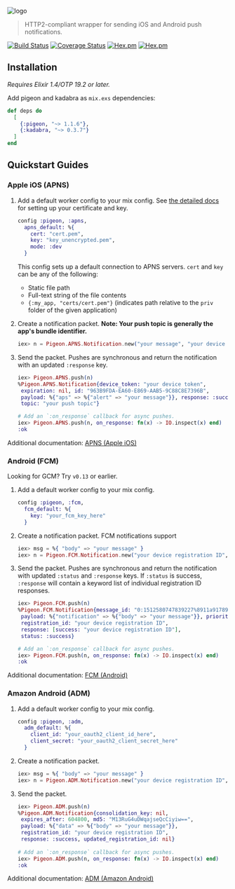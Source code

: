 ![logo](https://raw.githubusercontent.com/codedge-llc/pigeon/master/docs/logo.png)
> HTTP2-compliant wrapper for sending iOS and Android push notifications.

[![Build Status](https://travis-ci.org/codedge-llc/pigeon.svg?branch=master)](https://travis-ci.org/codedge-llc/pigeon)
[![Coverage Status](https://coveralls.io/repos/github/codedge-llc/pigeon/badge.svg)](https://coveralls.io/github/codedge-llc/pigeon)
[![Hex.pm](http://img.shields.io/hexpm/v/pigeon.svg)](https://hex.pm/packages/pigeon)
[![Hex.pm](http://img.shields.io/hexpm/dt/pigeon.svg)](https://hex.pm/packages/pigeon)

## Installation
*Requires Elixir 1.4/OTP 19.2 or later.*
 
Add pigeon and kadabra as `mix.exs` dependencies:
  ```elixir
  def deps do
    [
      {:pigeon, "~> 1.1.6"},
      {:kadabra, "~> 0.3.7"}
    ]
  end
  ```

## Quickstart Guides

### Apple iOS (APNS)

1. Add a default worker config to your mix config. See [the detailed docs](https://hexdocs.pm/pigeon/apns-apple-ios.html) for setting up your certificate and key.

    ```elixir
    config :pigeon, :apns,
      apns_default: %{
        cert: "cert.pem",
        key: "key_unencrypted.pem",
        mode: :dev
      }
    ```

    This config sets up a default connection to APNS servers. `cert` and `key` can be any of the following:
    * Static file path
    * Full-text string of the file contents
    * `{:my_app, "certs/cert.pem"}` (indicates path relative to the `priv` folder of the given application)

2. Create a notification packet. **Note: Your push topic is generally the app's bundle identifier.**

    ```elixir
    iex> n = Pigeon.APNS.Notification.new("your message", "your device token", "your push topic (optional)")
    ```

3. Send the packet. Pushes are synchronous and return the notification with an
   updated `:response` key.

    ```elixir
    iex> Pigeon.APNS.push(n)
    %Pigeon.APNS.Notification{device_token: "your device token",
     expiration: nil, id: "963B9FDA-EA60-E869-AAB5-9C88C8E7396B",
     payload: %{"aps" => %{"alert" => "your message"}}, response: :success,
     topic: "your push topic"}
    
    # Add an `:on_response` callback for async pushes.
    iex> Pigeon.APNS.push(n, on_response: fn(x) -> IO.inspect(x) end)
    :ok
    ```

Additional documentation: [APNS (Apple iOS)](https://hexdocs.pm/pigeon/apns-apple-ios.html)

### Android (FCM)

Looking for GCM? Try `v0.13` or earlier.

1. Add a default worker config to your mix config.

    ```elixir
    config :pigeon, :fcm,
      fcm_default: %{
        key: "your_fcm_key_here"
      }
    ```

2. Create a notification packet. FCM notifications support

    ```elixir
    iex> msg = %{ "body" => "your message" }
    iex> n = Pigeon.FCM.Notification.new("your device registration ID", msg)
    ```
 
3. Send the packet. Pushes are synchronous and return the notification with
   updated `:status` and `:response` keys. If `:status` is success, `:response`
   will contain a keyword list of individual registration ID responses.
   

    ```elixir
    iex> Pigeon.FCM.push(n)
    %Pigeon.FCM.Notification{message_id: "0:1512580747839227%8911a9178911a917",
     payload: %{"notification" => %{"body" => "your message"}}, priority: :normal,
     registration_id: "your device registration ID",
     response: [success: "your device registration ID"],
     status: :success}
    
    # Add an `:on_response` callback for async pushes.
    iex> Pigeon.FCM.push(n, on_response: fn(x) -> IO.inspect(x) end)
    :ok
    ```

Additional documentation: [FCM (Android)](https://hexdocs.pm/pigeon/fcm-android.html)

### Amazon Android (ADM)

1. Add a default worker config to your mix config.

    ```elixir
    config :pigeon, :adm,
      adm_default: %{
        client_id: "your_oauth2_client_id_here",
        client_secret: "your_oauth2_client_secret_here"
      }
    ```

2. Create a notification packet.

    ```elixir
    iex> msg = %{ "body" => "your message" }
    iex> n = Pigeon.ADM.Notification.new("your device registration ID", msg)
    ```

3. Send the packet.

    ```elixir
    iex> Pigeon.ADM.push(n)
    %Pigeon.ADM.Notification{consolidation_key: nil,
     expires_after: 604800, md5: "M13RuG4uDWqajseQcCiyiw==",
     payload: %{"data" => %{"body" => "your message"}},
     registration_id: "your device registration ID",
     response: :success, updated_registration_id: nil}
     
    # Add an `:on_response` callback for async pushes.
    iex> Pigeon.ADM.push(n, on_response: fn(x) -> IO.inspect(x) end)
    :ok
    ```

Additional documentation: [ADM (Amazon Android)](https://hexdocs.pm/pigeon/adm-amazon-android.html)

